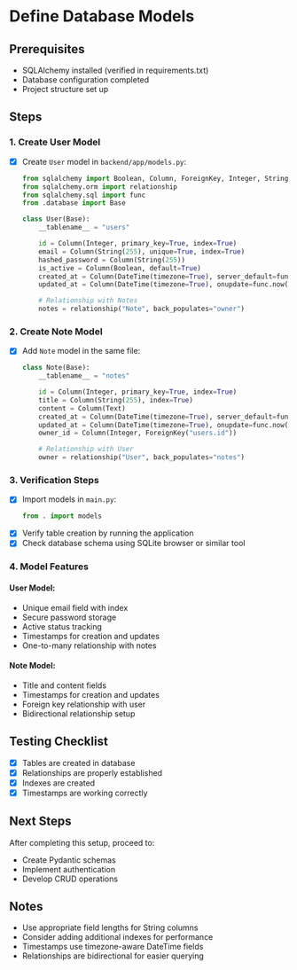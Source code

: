 # Define Database Models

## Prerequisites
- SQLAlchemy installed (verified in requirements.txt)
- Database configuration completed
- Project structure set up

## Steps

### 1. Create User Model
- [x] Create `User` model in `backend/app/models.py`:
  ```python
  from sqlalchemy import Boolean, Column, ForeignKey, Integer, String, Text, DateTime
  from sqlalchemy.orm import relationship
  from sqlalchemy.sql import func
  from .database import Base

  class User(Base):
      __tablename__ = "users"

      id = Column(Integer, primary_key=True, index=True)
      email = Column(String(255), unique=True, index=True)
      hashed_password = Column(String(255))
      is_active = Column(Boolean, default=True)
      created_at = Column(DateTime(timezone=True), server_default=func.now())
      updated_at = Column(DateTime(timezone=True), onupdate=func.now())

      # Relationship with Notes
      notes = relationship("Note", back_populates="owner")
  ```

### 2. Create Note Model
- [x] Add `Note` model in the same file:
  ```python
  class Note(Base):
      __tablename__ = "notes"

      id = Column(Integer, primary_key=True, index=True)
      title = Column(String(255), index=True)
      content = Column(Text)
      created_at = Column(DateTime(timezone=True), server_default=func.now())
      updated_at = Column(DateTime(timezone=True), onupdate=func.now())
      owner_id = Column(Integer, ForeignKey("users.id"))

      # Relationship with User
      owner = relationship("User", back_populates="notes")
  ```

### 3. Verification Steps
- [x] Import models in `main.py`:
  ```python
  from . import models
  ```
- [x] Verify table creation by running the application
- [x] Check database schema using SQLite browser or similar tool

### 4. Model Features
#### User Model:
- Unique email field with index
- Secure password storage
- Active status tracking
- Timestamps for creation and updates
- One-to-many relationship with notes

#### Note Model:
- Title and content fields
- Timestamps for creation and updates
- Foreign key relationship with user
- Bidirectional relationship setup

## Testing Checklist
- [x] Tables are created in database
- [x] Relationships are properly established
- [x] Indexes are created
- [x] Timestamps are working correctly

## Next Steps
After completing this setup, proceed to:
- Create Pydantic schemas
- Implement authentication
- Develop CRUD operations

## Notes
- Use appropriate field lengths for String columns
- Consider adding additional indexes for performance
- Timestamps use timezone-aware DateTime fields
- Relationships are bidirectional for easier querying